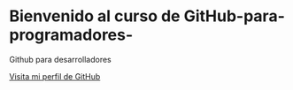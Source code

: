 # Bienvenido al curso de GitHub-para-programadores-

Github para desarrolladores

[Visita mi perfil de GitHub](https://github.com/Cognitoint)
